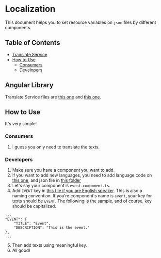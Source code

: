# Localization

This document helps you to set resource variables on `json` files by different components.

## Table of Contents

- [Translate Service](#translate-service)
- [How to Use](#how-to-use)
  - [Consumers](#consumers)
  - [Developers](#developers)

## Angular Library

Translate Service files are [this one](../Spa/ClientApp/src/app/services/translate.service.ts) and [this one](../Spa/ClientApp/src/app/pipes/translate.pipe.ts).

## How to Use

It's very simple!

### Consumers

1. I guess you only need to translate the texts.

### Developers

1. Make sure you have a component you want to add.
2. If you want to add new languages, you need to add language code on [this one](../Spa/ClientApp/src/app/services/translate.service.ts), and json file in [this folder](../Spa/ClientApp/src/assets/i18n/)
3. Let's say your component is `event.component.ts`.
4. Add `EVENT` key in [this file if you are English speaker](../Spa/ClientApp/src/assets/i18n/en.json). This is also a naming convention. If you're component's name is `event`, your key for texts should be `EVENT`. The following is the sample, and of course, key should be capitalized.

```
...
"EVENT": {
    "TITLE": "Event",
    "DESCRIPTION": "This is the event."
},
...
```

5. Then add texts using meaningful key.
6. All good!
